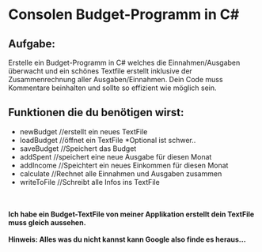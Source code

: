 <h1>Consolen Budget-Programm in C#</h1>

<h2>Aufgabe:</h2>
<p>Erstelle ein Budget-Programm in C# welches die Einnahmen/Ausgaben überwacht und ein schönes Textfile erstellt inklusive der Zusammenrechnung aller Ausgaben/Einnahmen. Dein Code muss Kommentare beinhalten und sollte so effizient wie möglich sein.</p>

<h2>Funktionen die du benötigen wirst:</h2>
<ul>
  <li>newBudget     //erstellt ein neues TextFile</li>
  <li>loadBudget    //öffnet ein TextFile *Optional ist schwer..</li>
  <li>saveBudget    //Speichert das Budget</li>
  <li>addSpent      //speichert eine neue Ausgabe für diesen Monat</li>
  <li>addIncome     //Speichtert ein neues Einkommen für diesen Monat</li>
  <li>calculate     //Rechnet alle Einnahmen und Ausgaben zusammen</li>
  <li>writeToFile   //Schreibt alle Infos ins TextFile</li>
</ul> 

<br/><br/>
<b>Ich habe ein Budget-TextFile von meiner Applikation erstellt dein TextFile muss gleich aussehen.</b><br/><br/>
<b>Hinweis: Alles was du nicht kannst kann Google also finde es heraus... </b>
